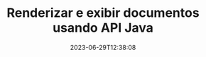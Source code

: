 ---
############################# Static ############################
layout: "landing"
date: 2023-06-29T12:38:08
draft: false

product: "Viewer"
product_tag: "viewer"
platform: "Java"
platform_tag: "java"

############################# Drop-down ############################
supported_platforms:
  items:
    # supported_platforms loop
    - title: ".NET"
      tag: "net"
    # supported_platforms loop
    - title: "Java"
      tag: "java"
    # supported_platforms loop
    - title: "Node.js"
      tag: "nodejs-java" 


############################# Head ############################
head_title: "API Java Document Viewer, renderizar PDF Word Excel Image HTML Diagram"
head_description: "Biblioteca Document Viewer para desenvolver aplicativos Java que renderizam, visualizam e manipulam nativamente documentos multiformatos que suportam mais de 180 formatos de arquivo."

############################# Header ############################
title: "Renderizar e exibir documentos<br>usando API Java"
description: "API de visualizador poderosa para renderizar mais de 180 formatos de documentos em PDF, HTML e imagens com opções versáteis de configuração."
words:
  for: "for"

actions:
  main: "Download grátis do Maven"
  main_link: "https://releases.groupdocs.com/java/repo/com/groupdocs/groupdocs-viewer/"
  alt: "Licenciamento"
  alt_link: "https://purchase.groupdocs.com/pricing/viewer/java"
  title: "Pronto para começar?"
  description: "Experimente os recursos do GroupDocs.Viewer gratuitamente ou solicite uma licença"

release:
  title: "Versão {0} lançada"
  notes: "Veja o que é novo"
  downloads: "Transferências"
  link: "https://releases.groupdocs.com/viewer/java/release-notes/latest/"

code:
  title: "Renderizar arquivos PDF em Java"
  more: "Mais exemplos"
  more_link: "https://github.com/groupdocs-viewer/GroupDocs.Viewer-for-Java"
  install: |
    <dependencies>
      <dependency>
        <groupId>com.groupdocs</groupId>
        <artifactId>groupdocs-viewer</artifactId>
        <version>{0}</version>
      </dependency>
    </dependencies>

    <repositories>
      <repository>
        <id>repository.groupdocs.com</id>
        <name>GroupDocs Repository</name>
        <url>https://repository.groupdocs.com/repo/</url>
      </repository>
    </repositories>
  content: |
    ```java {style=abap}
    // Instanciar visualizador 
    try (Viewer viewer = new Viewer("resume.pdf"))
    {
        // Defina opções de saída HTML, um arquivo por página  
        HtmlViewOptions viewOptions = 
        HtmlViewOptions.forEmbeddedResources();

        // Renderize PDF em HTML com recursos incorporados
        viewer.view(viewOptions);
    }
    ```
############################# Overview ############################
overview:
  enable: true
  title: "Visão geral do GroupDocs.Viewer"
  description: "API para renderizar, exibir, converter documentos, slides, diagramas e muitos outros tipos de documentos em aplicativos Java"
  features:
    # feature loop
    - title: "Visualize documentos de forma eficiente e confiável"
      content: "Com a API GroupDocs.Viewer, você pode renderizar com eficiência documentos de qualquer formato compatível para HTML, JPEG, PNG e PDF com opções flexíveis e poderosas, mantendo a integridade do conteúdo e da estrutura do documento. GroupDocs.Viewer funciona em plataformas Windows e Linux."

    # feature loop
    - title: "Os formatos de arquivos e documentos mais populares são suportados"
      content: "Oferecemos suporte à renderização dos 180 formatos de arquivos e documentos mais populares, que incluem Word, Excel, PDF, PowerPoint, família de formatos OpenDocument, arquivos, imagens raster e vetoriais, e-books, linguagens de programação e marcações e muitos outros tipos de arquivos, incluindo arquivos criptografados. arquivos com proteção por senha."

    # feature loop
    - title: "Saída personalizável"
      content: "GroupDocs.Viewer permite não apenas renderizar o documento, mas também controlar como exatamente, quais partes do documento devem ser renderizadas ou agora, como devem ser renderizadas e aplicar diferentes transformações à saída renderizada."

    # feature loop
    - title: "UI da Web para estrutura Spring"
      content: "Fornecemos um pacote de UI de código aberto para a estrutura Spring que pode ser adicionado ao seu projeto em alguns minutos. O pacote Viewer.UI contém uma interface da web baseada em Angular e oferece um conjunto de APIs úteis e provedores de armazenamento de dados."

############################# Platforms ############################
platforms:
  enable: true
  title: "Independência de plataforma"
  description: "GroupDocs.Viewer for Java suporta os seguintes sistemas operacionais, estruturas e gerenciadores de pacotes"
  items:
    # platform loop
    - title: "Amazon"
      image: "amazon"
    # platform loop
    - title: "Docker"
      image: "docker"
    # platform loop
    - title: "Azure"
      image: "azure"
    # platform loop
    - title: "Eclipse"
      image: "eclipse"
    # platform loop
    - title: "IntelliJ"
      image: "intellij"
    # platform loop
    - title: "Windows"
      image: "windows"
    # platform loop
    - title: "Linux"
      image: "linux"
    # platform loop
    - title: "Maven"
      image: "maven"


############################# File formats ############################
formats:
  enable: true
  title: "Formatos de arquivo suportados"
  description: |
    GroupDocs.Viewer for Java oferece suporte a operações com os seguintes [formatos de arquivo](https://docs.groupdocs.com/viewer/java/supported-document-formats/).
  groups:
    # group loop
    - color: "green"
      content: |
        ### Microsoft Office, OpenDocument e formatos de texto
        * **Word:** DOC, DOCX, DOCM, DOT, DOTX, DOTM, RTF, TXT
        * **Excel:** XLS, XLSX, XLSM, XLSB, XLTM, XLT, XLTM, XLTX
        * **PowerPoint:** PPT, PPTX, PPS, PPSX, PPSM, POT, POTM, POTX, PPTM        
        * **Project:** MPP, MPT, MPX
        * **Outlook:** MSG, EML, EMLX, PST, OST
        * **OneNote:** ONE
        * **OpenDocument:** ODT, OTT, ODS, ODP, OTP, OTS, ODG
        * **Fixed Page Layout:** PDF, TEX, XPS, OXPS
        * **e-Books:** EPUB, MOBI, DjVu
        * **Delimiter-Separated Values:** CSV, TSV
    # group loop
    - color: "blue"
      content: |
        ### Imagens, gráficos e diagramas
        * **Imagens rasterizadas:** BMP, GIF, JPG, PNG, TIFF, WebP, DNG, DIB, Jpeg2000 family
        * **Windows Icon:** ICO
        * **Scalable Vector Graphics:** SVG, CDR, CMX, IGS, SVGZ        
        * **Adobe Photoshop:** PSD, PSB        
        * **Stereo Lithography (3D Printing):** STL        
        * **Medical Imaging:** DICOM
        * **Plotter Documents:** PLT, HPG
        * **Autodesk Design Web Formats:** DWF, DWG
        * **AutoCAD Drawing:** DWT, IFC, STL, CF2        
      # group loop
    - color: "red"
      content: |
        ### Outro        
        * **Rede:** HTML, MHT, MHTML, XML
        * **Metafile:** WMF, EMF, CGM, EMZ, WMZ
        * **Visio:** VSD, VDX, VSS, VSSX, VSX, VST, VSTX, VTX, VSDX, VDW, VSTM, VSSM, VSDM
        * **Project:** MPP, MPT, MPX
        * **PostScript:** PS, EPS
        * **Arquivos:** ZIP, TAR, BZ2, GZ, RAR, RAR5
        * **Outro:** VCF, VCARD, NUMBERS, NSF, OBJ
        * **C/C++/C# Files:** C, CC, C# , CPP, CXX, CS, H, HH, M, MM
        * **Java/JavaScript Files:** JAVA, JS, JSON, PROPERTIES

############################# Features ############################
features:
  enable: true
  title: "Recursos do GroupDocs.Viewer"
  description: "Renderize, exiba e converta perfeitamente documentos PDF e Office"

  items:
    # feature loop
    - icon: "viewhtml"
      title: "Ver documentos em HTML"
      content: "Converta documentos de qualquer tipo em um documento HTML com CSS e SVG, que pode ser exibido em qualquer navegador moderno."

    # feature loop
    - icon: "rasterize"
      title: "Rasterizar documentos"
      content: "Rasterize qualquer formato de documento compatível para a imagem rasterizada, com formato de imagem e qualidade de compactação ajustáveis."

    # feature loop
    - icon: "sourcecode"
      title: "Renderizar e destacar códigos de programação"
      content: "Suporte para todas as linguagens populares de programação, script e marcação, com capacidade de analisar e destacar sua sintaxe."

    # feature loop
    - icon: "convertpdf"
      title: "Converter para PDF"
      content: "Documentos de qualquer formato compatível podem ser facilmente convertidos e salvos em PDF com opções ajustáveis."

    # feature loop
    - icon: "transform"
      title: "Aplicar transformações"
      content: "O documento de saída pode ser transformado durante a renderização - as páginas podem ser giradas e/ou reorganizadas e uma marca d’água de texto pode ser colocada sobre elas."

    # feature loop
    - icon: "adjustment"
      title: "Ajuste de saída HTML"
      content: "Os documentos HTML de saída, gerados pelo GroupDocs.Viewer, podem ser ajustados com muita precisão: é permitido salvar no fluxo ou arquivo, com recursos externos ou incorporados, retornos de chamada e assim por diante."

    # feature loop
    - icon: "complex"
      title: "Suporte de estruturas de documentos complexas"
      content: "GroupDocs.Viewer suporta não apenas documentos únicos, mas também arquivos, que contêm internamente uma lista ou estrutura hierárquica de documentos, como mensagens de e-mail com anexos, arquivos ZIP com arquivos internos dentro de pastas, imagens TIFF de várias páginas e assim por diante."

    # feature loop
    - icon: "optimization"
      title: "Opções de otimização"
      content: "GroupDocs.Viewer contém um subsistema de cache ajustável, que pode acelerar o tempo de carregamento usando as versões em cache dos documentos. Além disso, um conjunto de diferentes opções para diferentes formatos permite excluir algumas partes ou aspectos desnecessários dos documentos da renderização (fontes, planilhas ocultas, anexos de e-mail) para otimizar o desempenho geral."

    # feature loop
    - icon: "passwordprotected"
      title: "Suporte de documentos protegidos por senha"
      content: "GroupDocs.Viewer permite abrir documentos criptografados de diversos tipos: PDF, WordProcessing, Planilha, Apresentação e outros, especificando uma senha nas opções de carregamento."

############################# Code samples ############################
code_samples:
  enable: true
  title: "Amostras de código"
  description: "Alguns casos de uso de operações típicas do GroupDocs.Viewer para Java"
  items:
    # code sample loop
    - title: "Renderizar DOCX para HTML"
      content: |
        As propriedades da classe [HtmlViewOptions](https://reference.groupdocs.com/viewer/java/com.groupdocs.viewer.options/htmlviewoptions/) permitem que você controle o processo de conversão, mais sobre isso [aqui](https://docs.groupdocs.com/viewer/java/rendering-to-html/). Por exemplo, você pode incorporar todos os recursos externos no arquivo HTML de saída, reduzir o arquivo de saída e otimizá-lo para impressão.
        {{< landing/code title="Java">}}
        ```java {style=abap}
        import com.groupdocs.viewer.Viewer;
        import com.groupdocs.viewer.options.HtmlViewOptions;

        // Instanciar visualizador
        try (Viewer viewer = new Viewer("resume.docx"))
        {
            // Definir opções de HTML de saída
            HtmlViewOptions options = 
            HtmlViewOptions.forEmbeddedResources();

            // Renderize DOCX para HTML com recursos incorporados
            viewer.view(options);
        }
        ```
        {{< /landing/code >}}
    # code sample loop
    - title: "Exportar PPTX para PDF"
      content: |
        Crie uma instância de classe [PdfViewOptions](https://reference.groupdocs.com/viewer/java/com.groupdocs.viewer.options/pdfviewoptions/) e passe-a para o [Viewer.View](https://reference.groupdocs.com/viewer/java/com.groupdocs.viewer/viewer/#view-com.groupdocs.viewer.options.ViewOptions-) para converter um arquivo PowerPoint PPTX em PDF. As propriedades da classe PdfViewOptions permitem controlar o processo de conversão. Por exemplo, você pode proteger o arquivo PDF de saída, reordenar suas páginas e especificar a qualidade das imagens do documento. Consulte a [seção de documentação a seguir](https://docs.groupdocs.com/viewer/java/rendering-to-pdf/) para obter detalhes.
        {{< landing/code title="Java">}}
        ```java {style=abap}   
        import com.groupdocs.viewer.Viewer;
        import com.groupdocs.viewer.options.PdfViewOptions;

        // Instanciar visualizador
        try (Viewer viewer = new Viewer("presentation.pptx"))
        {            
            // Definir opções de saída de PDF
            PdfViewOptions viewOptions = new PdfViewOptions();

            // Exportar PPTX para PDF
            viewer.view(viewOptions);
        }
        ```
        {{< /landing/code >}}
############################# Reviews ############################
# reviews:
# enable: true
# title: "Avaliações de produtos GroupDocs"
# description: "Não acredite apenas na nossa palavra. Veja o que outros desenvolvedores dizem sobre nossas APIs"

# items:
#   # review loop
#   - title: "GroupDocs.Viewer"
#     content: "Excelente atendimento e excelentes produtos. Eles foram extremamente úteis e receptivos durante o processo de implementação do GroupDocs.Viewer para .NET, não posso recomendá-los o suficiente."
#     author: "Martin Lasarga"
#     company: "Product Manager at Axentria ECM by G.S.I."

#   # review loop
#   - title: "GroupDocs.Viewer"
#     content: "Depois de implementar e usar o GroupDocs.Viewer for .NET no projeto, parece estar funcionando muito bem. Eu testei com muitos documentos e até agora tudo bem. Tudo o que joguei nele é renderizado perfeitamente e parece tão bom quanto em um visualizador de PDF ou MS Word."
#     author: "Mats Oustad"
#     company: "Senior Consultant/Partner at Novanet AS"
---